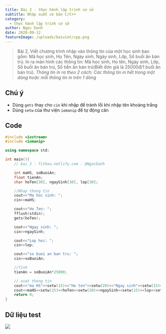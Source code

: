 ```yaml
---
title: Bài 2 - thực hành lập trình cơ sở
subtitle: Nhập xuất cơ bản C/C++
category:
  - thực hành lập trình cơ sở
author: Ngọc Danh
date: 2020-09-12
featureImage: /uploads/baiviet/cpp.png
---
```


> Bài 2, Viết chương trình nhập vào thông tin của một học sinh bao gồm: Mã học sinh, Họ Tên, Ngày sinh, Ngày sinh, Lớp, Số buổi ăn bán trú. In ra màn hình các thông tin: Mã học sinh, Họ tên, Ngày sinh, Lớp, Số buổi ăn bán trú, Số tiền ăn bán trú(Biết đơn giá là 25000đ/1 buổi ăn bán trú). _Thông tin in ra theo 2 cách: Các thông tin in hết trong một dòng hoặc mỗi thông tin in trên 1 dòng_

## Chú ý
- Dùng `gets` thay cho `cin` khi nhập để tránh lỗi khi nhập tên khoảng trắng
- Dùng `setw` của thư viện `iomanip` để tự động căn 

## Code  
```c++
#include <iostream>
#include <iomanip>

using namespace std;

int main(){
	// bai 2 - fithou.netlify.com - @NgocDanh

	int maHS, soBuoiAn;
	float tienAn;
	char hoTen[30], ngaySinh[30], lop[30];

	//Nhap thong tin
	cout<<"Ma hoc sinh: ";
	cin>>maHS;

	cout<<"Ho Ten: ";
	fflush(stdin);
	gets(hoTen);

	cout<<"Ngay sinh: ";
	cin>>ngaySinh;

	cout<<"Lop hoc: ";
	cin>>lop;

	cout<<"so buoi an ban tru: ";
	cin>>soBuoiAn;

	//Tinh 
	tienAn = soBuoiAn*25000;

	// xuat thong tin
	cout<<"ma HS"<<setw(15)<<"Ho ten"<<setw(20)<<"Ngay sinh"<<setw(15)<<"lop"<<setw(15)<<"so buoi an"<<setw(15)<<"Tien an"<<endl;
	cout<<maHS<<setw(15)<<hoTen<<setw(20)<<ngaySinh<<setw(15)<<lop<<setw(15)<<soBuoiAn<<setw(15)<<tienAn<<endl;
	return 0;
}

```

## Dữ liệu test  

![](https://i.ibb.co/YW867dT/bai3-thcs.jpg)